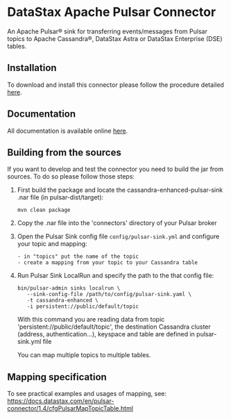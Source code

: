 # DataStax Apache Pulsar Connector

An Apache Pulsar® sink for transferring events/messages from Pulsar topics to Apache Cassandra®,
DataStax Astra or DataStax Enterprise (DSE) tables.

## Installation

To download and install this connector please follow the procedure detailed [here](https://docs.datastax.com/en/pulsar-connector/1.4/pulsarInstall.html).

## Documentation

All documentation is available online [here](https://docs.datastax.com/en/pulsar-connector/docs/index.html).

## Building from the sources

If you want to develop and test the connector you need to build the jar from sources.
To do so please follow those steps:

1. First build the package and locate the cassandra-enhanced-pulsar-sink .nar file (in pulsar-dist/target): 

       mvn clean package

2. Copy the .nar file into the 'connectors' directory of your Pulsar broker 

2. Open the Pulsar Sink config file `config/pulsar-sink.yml` and configure your topic and mapping:

       - in "topics" put the name of the topic
       - create a mapping from your topic to your Cassandra table 

3. Run Pulsar Sink LocalRun and specify the path to the that config file:

       bin/pulsar-admin sinks localrun \
          --sink-config-file /path/to/config/pulsar-sink.yaml \
          -t cassandra-enhanced \
          -i persistent://public/default/topic

   With this command you are reading data from topic 'persistent://public/default/topic', the destination Cassandra cluster (address, authentication...), keyspace
   and table are defined in pulsar-sink.yml file

   You can map multiple topics to multiple tables.

## Mapping specification

To see practical examples and usages of mapping, see:
https://docs.datastax.com/en/pulsar-connector/1.4/cfgPulsarMapTopicTable.html
